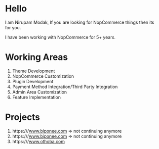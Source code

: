 # Hello
I am Nirupam Modak, If you are looking for NopCommerce things then its for you. 

I have been working with NopCommerce for 5+ years. 

# Working Areas
1. Theme Development 
2. NopCommerce Customization
3. Plugin Development
4. Payment Method Integration/Third Party Integration
5. Admin Area Customization
6. Feature Implementation


# Projects

1. https:///www.biponee.com => not continuing anymore
2. https:///www.biponee.com => not continuing anymore
3. https:///www.othoba.com
